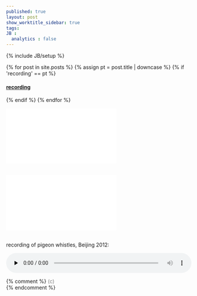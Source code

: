 ```yaml
---
published: true
layout: post
show_worktitle_sidebar: true
tags:
JB :
  analytics : false
---
```


{% include JB/setup %}


{% for post in site.posts %}
	{% assign pt = post.title | downcase %}
	{% if 'recording' == pt %}
<h4><a href="{{ BASE_PATH }}{{ post.url }}">recording</a></h4>
	{% endif %}
{% endfor %}



<embed src="{{ site.url }}/images/IFP_proposal.pdf" type="application/pdf" /><br /><br />

<embed src="{{ site.url }}/images/IFP_Portfolio_EN_small.pdf" type="application/pdf" /><br /><br />

<p>
recording of pigeon whistles, Beijing 2012:<br />
<p></p>
<audio controls style="width: 100%" preload="none">
  <source src="{{ site.url }}/images/pigeon_whistles.mp3" type="audio/mpeg">
</audio>

</p>









{% comment %}
<font color="grey">(c)<br /></font>
{% endcomment %}
